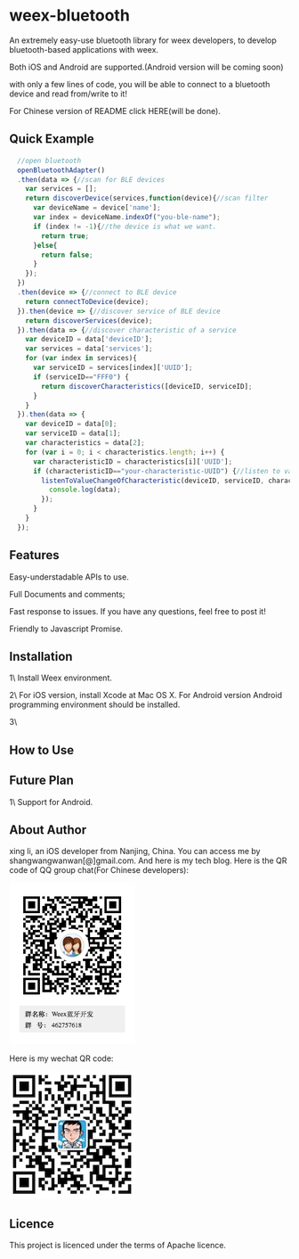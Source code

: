 # weex-bluetooth
An extremely easy-use bluetooth library for weex developers, to develop bluetooth-based applications with weex. 

Both iOS and Android are supported.(Android version will be coming soon)

with only a few lines of code, you will be able to connect to a bluetooth device and read from/write to it!

For Chinese version of README click HERE(will be done).

## Quick Example
``` javascript
  //open bluetooth
  openBluetoothAdapter()
  .then(data => {//scan for BLE devices
    var services = [];
    return discoverDevice(services,function(device){//scan filter
      var deviceName = device['name'];
      var index = deviceName.indexOf("you-ble-name");
      if (index != -1){//the device is what we want.
        return true;
      }else{
        return false;
      }
    });
  })
  .then(device => {//connect to BLE device
    return connectToDevice(device);
  }).then(device => {//discover service of BLE device
    return discoverServices(device);
  }).then(data => {//discover characteristic of a service
    var deviceID = data['deviceID'];
    var services = data['services'];
    for (var index in services){
      var serviceID = services[index]['UUID'];
      if (serviceID=="FFF0") {
        return discoverCharacteristics([deviceID, serviceID];
      }
    }
  }).then(data => {
    var deviceID = data[0];
    var serviceID = data[1];
    var characteristics = data[2];
    for (var i = 0; i < characteristics.length; i++) {
      var characteristicID = characteristics[i]['UUID'];
      if (characteristicID=="your-characteristic-UUID") {//listen to value change of characteristic
        listenToValueChangeOfCharacteristic(deviceID, serviceID, characteristicID,function(data){
          console.log(data);
        });
      }
    }
  });

```

## Features
Easy-understadable APIs to use.

Full Documents and comments;

Fast response to issues. If you have any questions, feel free to post it!

Friendly to Javascript Promise.

## Installation
1\ Install Weex environment.

2\ For iOS version, install Xcode at Mac OS X. For Android version Android programming environment should be installed.

3\

## How to Use

## Future Plan
1\ Support for Android.

## About Author
xing li, an iOS developer from Nanjing, China. You can access me by shangwangwanwan[@]gmail.com. And here is my tech blog.
Here is the QR code of QQ group chat(For Chinese developers):

![](qqgroup_qrcode.png)

Here is my wechat QR code:

![](wechat_qrcode.jpg)

## Licence
This project is licenced under the terms of Apache licence.
